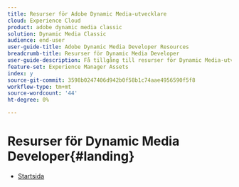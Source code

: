 ```yaml
---
title: Resurser för Adobe Dynamic Media-utvecklare
cloud: Experience Cloud
product: adobe dynamic media classic
solution: Dynamic Media Classic
audience: end-user
user-guide-title: Adobe Dynamic Media Developer Resources
breadcrumb-title: Resurser för Dynamic Media Developer
user-guide-description: Få tillgång till resurser för Dynamic Media-utvecklare som referenshandboken för visningsprogrammen, API:t för bildproduktionssystemet, API:t för bildserver och återgivning samt arkiverade veringsinformation för Scene7.
feature-set: Experience Manager Assets
index: y
source-git-commit: 3598b0247406d942b0f58b1c74aae4956590f5f8
workflow-type: tm+mt
source-wordcount: '44'
ht-degree: 0%

---
```



# Resurser för Dynamic Media Developer{#landing}

+ [Startsida](home.md)

<!--This TOC may not be necessary. Not sure, so leaving it in.
+ [Viewers Reference Guide](/help/aem-viewers-ref/homeviewers.md)
+ [IS/IR API](/help/aem-is-ir-api/homeisir.md)
+ [IPS API](/help/aem-ips-api/c-overview.md)
+ [Image Authoring](/help/aem-ia/aem-ia-home.md)
+ [Dynamic Media Classic Release Notes](/help/s7-release-notes/homern.md)
-->

